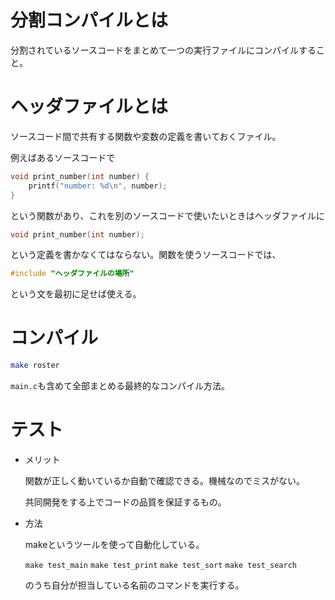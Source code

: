 # 分割コンパイルとは

分割されているソースコードをまとめて一つの実行ファイルにコンパイルすること。

# ヘッダファイルとは

ソースコード間で共有する関数や変数の定義を書いておくファイル。

例えばあるソースコードで

```c
void print_number(int number) {
	printf("number: %d\n", number);
}
```

という関数があり、これを別のソースコードで使いたいときはヘッダファイルに

```c
void print_number(int number);
```

という定義を書かなくてはならない。関数を使うソースコードでは、

```c
#include "ヘッダファイルの場所"
```

という文を最初に足せば使える。

# コンパイル

```bash
make roster
```

`main.c`も含めて全部まとめる最終的なコンパイル方法。

# テスト

- メリット

  関数が正しく動いているか自動で確認できる。機械なのでミスがない。

  共同開発をする上でコードの品質を保証するもの。

- 方法

  makeというツールを使って自動化している。

  `make test_main` `make test_print` `make test_sort` `make test_search`

  のうち自分が担当している名前のコマンドを実行する。